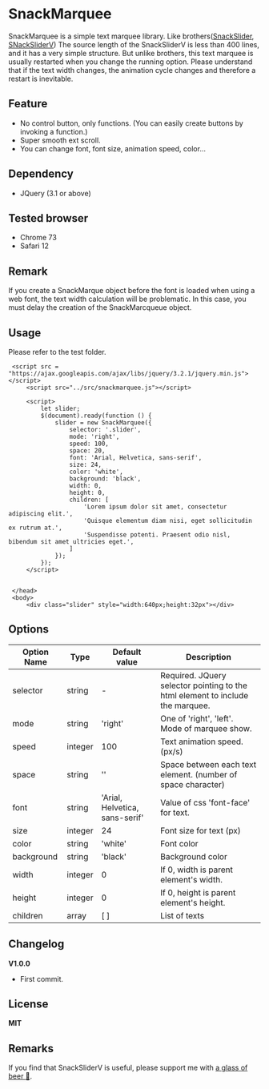 # SnackMarquee
SnackMarquee is a simple text marquee library.
Like brothers([SnackSlider](https://github.com/rheesh/SnackSlider), [SNackSliderV](https://github.com/rheesh/SnackSliderV)) 
The source length of the SnackSliderV is less than 400 lines, and it has a very simple structure.
But unlike brothers, this text marquee is usually restarted when you change the running option.
Please understand that if the text width changes, the animation cycle changes and therefore a restart is inevitable.


## Feature

- No control button, only functions. (You can easily create buttons by invoking a function.)
- Super smooth ext scroll.
- You can change font, font size, animation speed, color...

## Dependency

- JQuery (3.1 or above)

## Tested browser

- Chrome 73
- Safari 12

## Remark

If you create a SnackMarque object before the font is loaded when using a web font, 
the text width calculation will be problematic. 
In this case, you must delay the creation of the SnackMarcqueue object.

## Usage

Please refer to the test folder.


````
 <script src = "https://ajax.googleapis.com/ajax/libs/jquery/3.2.1/jquery.min.js"></script>
     <script src="../src/snackmarquee.js"></script>
 
     <script>
         let slider;
         $(document).ready(function () {
             slider = new SnackMarquee({
                 selector: '.slider',
                 mode: 'right',
                 speed: 100,
                 space: 20,
                 font: 'Arial, Helvetica, sans-serif',
                 size: 24,
                 color: 'white',
                 background: 'black',
                 width: 0,
                 height: 0,
                 children: [
                     'Lorem ipsum dolor sit amet, consectetur adipiscing elit.',
                     'Quisque elementum diam nisi, eget sollicitudin ex rutrum at.',
                     'Suspendisse potenti. Praesent odio nisl, bibendum sit amet ultricies eget.',
                 ]
             });
         });
     </script>
 
 
 </head>
 <body>
     <div class="slider" style="width:640px;height:32px"></div>
````

## Options

| Option Name | Type | Default value | Description |
| ----------- | ---- | ------------- | ----------------------------------------------------------------------|
| selector    | string | -           | Required. JQuery selector pointing to the html element to include the marquee. |
| mode        | string | 'right'     | One of 'right', 'left'. Mode of marquee show. |
| speed       | integer| 100         | Text animation speed. (px/s) |
| space       | string | ''          | Space between each text element. (number of space character) |
| font        | string | 'Arial, Helvetica, sans-serif'| Value of css 'font-face' for text. |
| size        | integer| 24         | Font size for text (px) |
| color       | string | 'white'     | Font color |
| background  | string | 'black'     | Background color |
| width       | integer| 0           | If 0, width is parent element's width. |
| height      | integer| 0           | If 0, height is parent element's height. |
| children    | array  | [ ]         | List of texts |

## Changelog

**V1.0.0**
- First commit.

## License

**MIT**

## Remarks

If you find that SnackSliderV is useful, please support me with [a glass of beer :beer:](https://www.paypal.me/SeunghoYi). 


